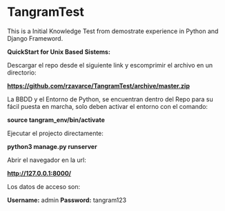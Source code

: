 # TangramTest
This is a Initial Knowledge Test from demostrate experience in Python and Django Frameword.


__QuickStart for Unix Based Sistems:__

Descargar el repo desde el siguiente link y escomprimir el archivo en un directorio:
  
  __https://github.com/rzavarce/TangramTest/archive/master.zip__

La BBDD y el Entorno de Python, se encuentran dentro del Repo para su fácil puesta en marcha, solo deben activar el entorno con el comando:

  __source tangram_env/bin/activate__

Ejecutar el projecto directamente:
  
  __python3 manage.py runserver__

Abrir el navegador en la url:
  
  __http://127.0.0.1:8000/__

Los datos de acceso son:

  __Username:__ admin
  __Password:__ tangram123




